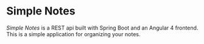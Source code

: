 # Simple Notes

*Simple Notes* is a REST api built with Spring Boot and an Angular 4 frontend.  This is a simple application for organizing your notes.
